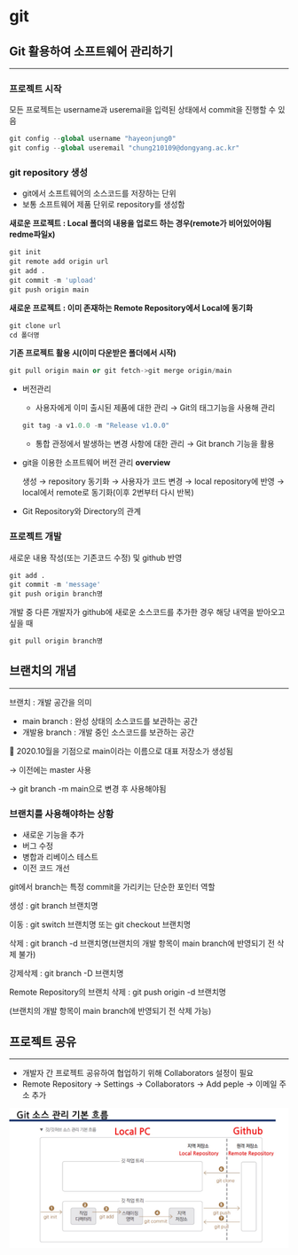 # git

## Git 활용하여 소프트웨어 관리하기

---

### 프로젝트 시작

모든 프로젝트는 username과 useremail을 입력된 상태에서 commit을 진행할 수 있음

```python
git config --global username "hayeonjung0"
git config --global useremail "chung210109@dongyang.ac.kr"
```

### git repository 생성

- git에서 소프트웨어의 소스코드를 저장하는 단위
- 보통 소프트웨어 제품 단위로 repository를 생성함

**새로운 프로젝트 : Local 폴더의 내용을 업로드 하는 경우(remote가 비어있어야됨 redme파일x)**

```python
git init
git remote add origin url
git add .
git commit -m 'upload'
git push origin main
```

**새로운 프로젝트 : 이미 존재하는 Remote Repository에서 Local에 동기화**

```python
git clone url
cd 폴더명
```

**기존 프로젝트 활용 시(이미 다운받은 폴더에서 시작)**

```python
git pull origin main or git fetch->git merge origin/main

```

- 버전관리
    - 사용자에게 이미 출시된 제품에 대한 관리 → Git의 태그기능을 사용해 관리
    
    ```jsx
    git tag -a v1.0.0 -m "Release v1.0.0"
    ```
    
    - 통합 관정에서 발생하는 변경 사항에 대한 관리 → Git branch 기능을 활용
- git을 이용한 소프트웨어 버전 관리 **overview**
    
    생성 → repository 동기화 → 사용자가 코드 변경 → local repository에 반영 → local에서 remote로 동기화(이후 2번부터 다시 반복)
    
- Git Repository와 Directory의 관계

### 프로젝트 개발

새로운 내용 작성(또는 기존코드 수정) 및 github 반영

```python
git add .
git commit -m 'message'
git push origin branch명
```

개발 중 다른 개발자가 github에 새로운 소스코드를 추가한 경우 해당 내역을 받아오고 싶을 때

```python
git pull origin branch명
```

## 브랜치의 개념

---

브랜치 : 개발 공간을 의미

- main branch : 완성 상태의 소스코드를 보관하는 공간
- 개발용 branch : 개발 중인 소스코드를 보관하는 공간

🔹 2020.10월을 기점으로 main이라는 이름으로 대표 저장소가 생성됨

→ 이전에는 master 사용

→ git branch -m main으로 변경 후 사용해야됨

### 브랜치를 사용해야하는 상황

- 새로운 기능을 추가
- 버그 수정
- 병합과 리베이스 테스트
- 이전 코드 개선

git에서 branch는 특정 commit을 가리키는 단순한 포인터 역할

생성 : git branch 브랜치명

이동 : git switch 브랜치명 또는 git checkout 브랜치명

삭제 : git branch -d 브랜치명(브랜치의 개발 항목이 main branch에 반영되기 전 삭제 불가)

강제삭제 : git branch -D 브랜치명

Remote Repository의 브랜치 삭제 : git push origin -d 브랜치명

(브랜치의 개발 항목이 main branch에 반영되기 전 삭제 가능)

## 프로젝트 공유

---

- 개발자 간 프로젝트 공유하여 협업하기 위해 Collaborators 설정이 필요
- Remote Repository → Settings → Collaborators → Add peple → 이메일 주소 추가

![image.png](image.png)